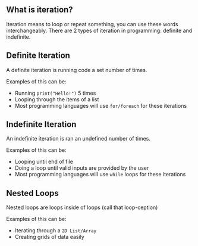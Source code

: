 ## What is iteration?
Iteration means to loop or repeat something, you can use these words interchangeably.
There are 2 types of iteration in programming: definite and indefinite.
## Definite Iteration
A definite iteration is running code a set number of times.

Examples of this can be:
- Running `print("Hello!")` 5 times
- Looping through the items of a list
- Most programming languages will use `for/foreach` for these iterations
## Indefinite Iteration
An indefinite iteration is ran an undefined number of times.

Examples of this can be:
- Looping until end of file
- Doing a loop until valid inputs are provided by the user
- Most programming languages will use `while` loops for these iterations

## Nested Loops
Nested loops are loops inside of loops (call that loop-ception)

Examples of this can be:
- Iterating through a `2D List/Array`
- Creating grids of data easily